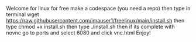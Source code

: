 Welcome for linux for free
make a codespace (you need a repo) 
then type in terminal wget https://raw.githubusercontent.com/imauser1/freelinux/main/install.sh
then type chmod +x install.sh
then type ./install.sh
then if its complete with novnc go to ports and select 6080 and click vnc.html
Enjoy!
